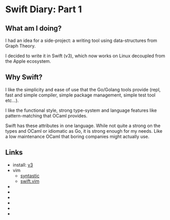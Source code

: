 # Swift Diary: Part 1

## What am I doing?

I had an idea for a side-project: a writing tool using data-structures
from Graph Theory.

I decided to write it in Swift (v3), which now works on Linux decoupled from
the Apple ecosystem.

## Why Swift?

I like the simplicity and ease of use that the Go/Golang tools provide
(repl, fast and simple compiler, simple package management, simple test
tool etc...).

I like the functional style, strong type-system and language features
like pattern-matching that OCaml provides.

Swift has these attributes in one language. While not quite a strong on
the types and OCaml or idiomatic as Go, it is strong enough for my needs.
Like a low maintenance OCaml that boring companies might actually use.

## Links

* install: [v3](https://swift.org/download/#releases)
* vim
  * [syntastic](https://github.com/scrooloose/syntastic/)
  * [swift.vim](https://github.com/keith/swift.vim)
* []()
* []()
* []()
* []()
* []()
* []()
